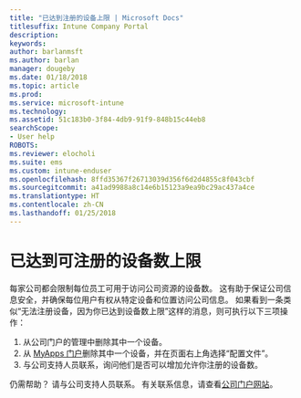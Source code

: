 ```yaml
---
title: "已达到注册的设备上限 | Microsoft Docs"
titlesuffix: Intune Company Portal
description: 
keywords: 
author: barlanmsft
ms.author: barlan
manager: dougeby
ms.date: 01/18/2018
ms.topic: article
ms.prod: 
ms.service: microsoft-intune
ms.technology: 
ms.assetid: 51c183b0-3f84-4db9-91f9-848b15c44eb8
searchScope:
- User help
ROBOTS: 
ms.reviewer: elocholi
ms.suite: ems
ms.custom: intune-enduser
ms.openlocfilehash: 8ffd35367f26713039d356f6d2d4855c8f043cbf
ms.sourcegitcommit: a41ad9988a8c14e6b15123a9ea9bc29ac437a4ce
ms.translationtype: HT
ms.contentlocale: zh-CN
ms.lasthandoff: 01/25/2018
---
```

# <a name="the-limit-of-devices-you-can-register-has-been-reached"></a>已达到可注册的设备数上限

每家公司都会限制每位员工可用于访问公司资源的设备数。 这有助于保证公司信息安全，并确保每位用户有权从特定设备和位置访问公司信息。 如果看到一条类似“无法注册设备，因为你已达到设备数上限”这样的消息，则可执行以下三项操作：

1. 从公司门户的管理中删除其中一个设备。
2. 从 [MyApps 门户](https://myapps.microsoft.com)删除其中一个设备，并在页面右上角选择“配置文件”。 
3. 与公司支持人员联系，询问他们是否可以增加允许你注册的设备数。 

仍需帮助？ 请与公司支持人员联系。 有关联系信息，请查看[公司门户网站](https://portal.manage.microsoft.com#HelpDeskDialog)。
